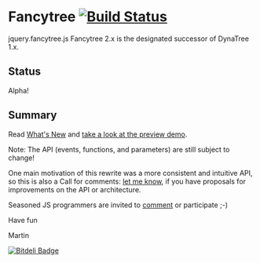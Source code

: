 # Fancytree [![Build Status](https://travis-ci.org/mar10/fancytree.png?branch=master)](https://travis-ci.org/mar10/fancytree)

jquery.fancytree.js
Fancytree 2.x is the designated successor of DynaTree 1.x.

## Status

Alpha!


## Summary

Read [What's New] and [take a look at the preview demo].

Note: The API (events, functions, and parameters) are still subject to change!

One main motivation of this rewrite was a more consistent and intuitive API, so this is also a Call for comments: [let me know], if you have proposals for improvements on the API or architecture.

Seasoned JS programmers are invited to [comment] or participate ;-)

Have fun

Martin

[![Bitdeli Badge](https://d2weczhvl823v0.cloudfront.net/mar10/fancytree/trend.png)](https://bitdeli.com/free "Bitdeli Badge")

[What's New]: https://github.com/mar10/fancytree/wiki/WhatsNew

[take a look at the preview demo]: http://wwwendt.de/tech/fancytree/demo
[let me know]: http://groups.google.com/group/dynatree
[comment]: http://groups.google.com/group/dynatree
